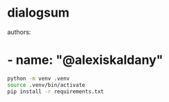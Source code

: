 # dialogsum

authors:
#  - name: "@alexiskaldany"

``` bash
python -m venv .venv
source .venv/bin/activate
pip install -r requirements.txt

```
